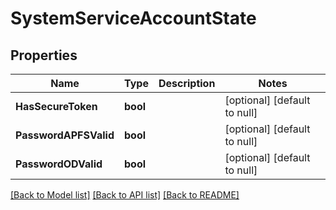 # SystemServiceAccountState

## Properties
Name | Type | Description | Notes
------------ | ------------- | ------------- | -------------
**HasSecureToken** | **bool** |  | [optional] [default to null]
**PasswordAPFSValid** | **bool** |  | [optional] [default to null]
**PasswordODValid** | **bool** |  | [optional] [default to null]

[[Back to Model list]](../README.md#documentation-for-models) [[Back to API list]](../README.md#documentation-for-api-endpoints) [[Back to README]](../README.md)

